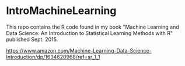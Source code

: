 IntroMachineLearning
====================

This repo contains the R code found in my book "Machine Learning and Data Science: An Introduction to Statistical Learning Methods with R" published Sept. 2015. 

https://www.amazon.com/Machine-Learning-Data-Science-Introduction/dp/1634620968/ref=sr_1_1


